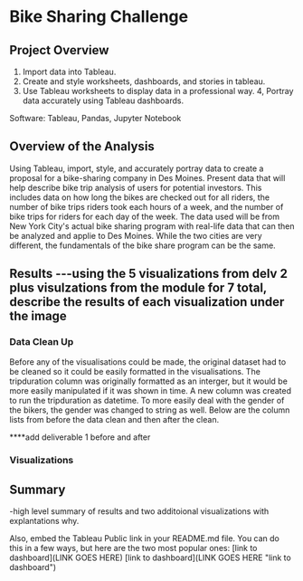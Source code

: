 # Bike Sharing Challenge

## Project Overview

1. Import data into Tableau.
2. Create and style worksheets, dashboards, and stories in tableau.
3. Use Tableau worksheets to display data in a professional way.
4, Portray data accurately using Tableau dashboards. 


Software: Tableau, Pandas, Jupyter Notebook

## Overview of the Analysis

Using Tableau, import, style, and accurately portray data to create a proposal for a bike-sharing company in Des Moines. Present data that will help describe bike trip analysis of users for potential investors. This includes data on how long the bikes are checked out for all riders, the number of bike trips riders took each hours of a week, and the number of bike trips for riders for each day of the week. The data used will be from New York City's actual bike sharing program with real-life data that can then be analyzed and applie to Des Moines. While the two cities are very different, the fundamentals of the bike share program can be the same. 

## Results ---using the 5 visualizations from delv 2 plus visulzations from the module for  7 total, describe the results of each visualization under the image


### Data Clean Up

Before any of the visualisations could be made, the original dataset had to be cleaned so it could be easily formatted in the visualisations. The tripduration column was originally formatted as an interger, but it would be more easily manipulated if it was shown in time. A new column was created to run the tripduration as datetime. To more easily deal with the gender of the bikers, the gender was changed to string as well. Below are the column lists from before the data clean and then after the clean. 

****add deliverable 1 before and after

### Visualizations

## Summary 

-high level summary of results and two additoional visualizations with explantations why. 






Also, embed the Tableau Public link in your README.md file. You can do this in a few ways, but here are the two most popular ones:
[link to dashboard](LINK GOES HERE)
[link to dashboard](LINK GOES HERE "link to dashboard")
